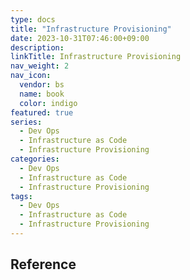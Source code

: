 ```yaml
---
type: docs
title: "Infrastructure Provisioning"
date: 2023-10-31T07:46:00+09:00
description:
linkTitle: Infrastructure Provisioning
nav_weight: 2
nav_icon:
  vendor: bs
  name: book
  color: indigo
featured: true
series:
  - Dev Ops
  - Infrastructure as Code
  - Infrastructure Provisioning
categories:
  - Dev Ops
  - Infrastructure as Code
  - Infrastructure Provisioning
tags:
  - Dev Ops
  - Infrastructure as Code
  - Infrastructure Provisioning
---
```


## Reference
